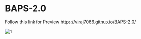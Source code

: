 # BAPS-2.0
Follow this link for Preview
https://viraj7066.github.io/BAPS-2.0/




![1](https://user-images.githubusercontent.com/123192491/227131478-872c4b87-7359-4f98-a400-17c2301c0dfc.png)

